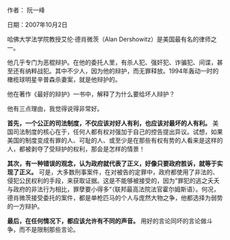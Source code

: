 
作者： 阮一峰

日期：2007年10月2日

哈佛大学法学院教授艾伦·德肖微茨（Alan Dershowitz）是美国最有名的律师之一。

他几乎专门为恶棍辩护。在他的委托人里，有杀人犯、强奸犯、诈骗犯、间谍，甚至还有纳粹战犯。其中不少人，因为他的辩护，而无罪释放。1994年轰动一时的橄榄球明星辛普森杀妻案，就是他辩护的。

他在著作《最好的辩护》一书中，解释了为什么要给坏人辩护？

他有三点理由，我觉得说得非常好。

**首先，一个公正的司法制度，不仅应该对好人有利，也应该对最坏的人有利。**
美国司法制度的核心在于，任何人都有权对强加于自己的控告提出异议。试想，如果美国的制度变成有罪的人、可耻的人、或至少是在那些有权有势的人看来是这样的人，都被剥夺了受辩护的权利，那会是怎样的情景！

**其次，有一种错误的观念，认为政府就代表了正义，好像只要政府胜诉，就等于实现了正义。**
可是，大多数刑事案件，在对被告的定罪中，政府都使用了非法的、侵犯公民权利的手段，来获取证据。这是不能够被接受的，因为”罪犯的逃之夭夭与政府的非法行为相比，罪孽要小得多“（联邦最高法院法官霍尔姆斯语）。何况，德肖微茨接受委托的案件，都是单枪匹马的个人与庞然大物之争，他都选择为弱势的一方辩护。

**最后，在任何情况下，都应该允许有不同的声音。**
用好的言论同坏的言论做斗争，而不是限制那些言论。